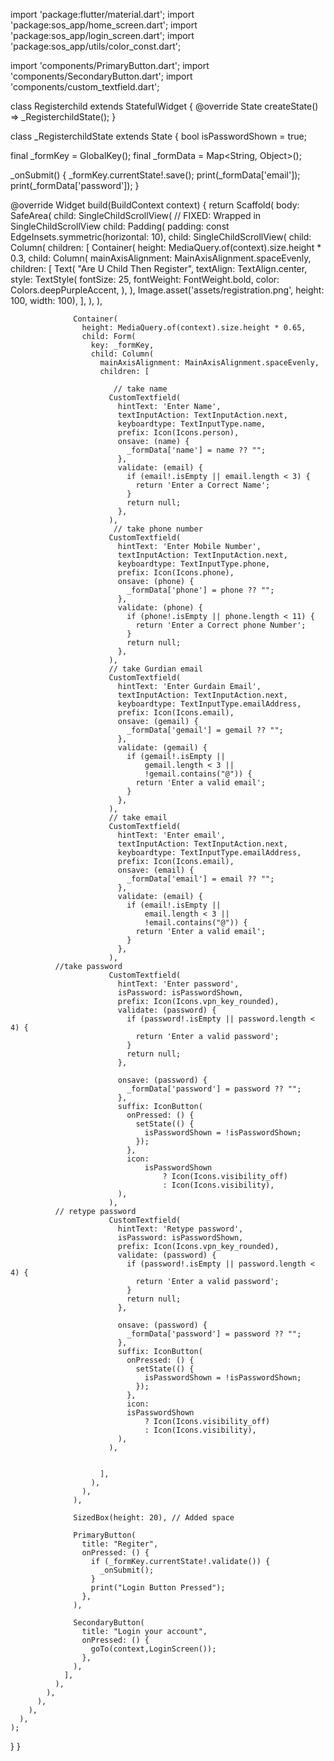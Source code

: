 import 'package:flutter/material.dart';
import 'package:sos_app/home_screen.dart';
import 'package:sos_app/login_screen.dart';
import 'package:sos_app/utils/color_const.dart';

import 'components/PrimaryButton.dart';
import 'components/SecondaryButton.dart';
import 'components/custom_textfield.dart';

class Registerchild extends StatefulWidget {
@override
State<Registerchild> createState() => _RegisterchildState();
}

class _RegisterchildState extends State<Registerchild> {
bool isPasswordShown = true;

final _formKey = GlobalKey<FormState>();
final _formData = Map<String, Object>();

_onSubmit() {
_formKey.currentState!.save();
print(_formData['email']);
print(_formData['password']);
}

@override
Widget build(BuildContext context) {
return Scaffold(
body: SafeArea(
child: SingleChildScrollView(
// FIXED: Wrapped in SingleChildScrollView
child: Padding(
padding: const EdgeInsets.symmetric(horizontal: 10),
child: SingleChildScrollView(
child: Column(
children: [
Container(
height: MediaQuery.of(context).size.height * 0.3,
child: Column(
mainAxisAlignment: MainAxisAlignment.spaceEvenly,
children: [
Text(
"Are U Child Then Register",
textAlign: TextAlign.center,
style: TextStyle(
fontSize: 25,
fontWeight: FontWeight.bold,
color: Colors.deepPurpleAccent,
),
),
Image.asset('assets/registration.png', height: 100, width: 100),
],
),
),

                  Container(
                    height: MediaQuery.of(context).size.height * 0.65,
                    child: Form(
                      key: _formKey,
                      child: Column(
                        mainAxisAlignment: MainAxisAlignment.spaceEvenly,
                        children: [

                           // take name
                          CustomTextfield(
                            hintText: 'Enter Name',
                            textInputAction: TextInputAction.next,
                            keyboardtype: TextInputType.name,
                            prefix: Icon(Icons.person),
                            onsave: (name) {
                              _formData['name'] = name ?? "";
                            },
                            validate: (email) {
                              if (email!.isEmpty || email.length < 3) {
                                return 'Enter a Correct Name';
                              }
                              return null;
                            },
                          ),
                           // take phone number
                          CustomTextfield(
                            hintText: 'Enter Mobile Number',
                            textInputAction: TextInputAction.next,
                            keyboardtype: TextInputType.phone,
                            prefix: Icon(Icons.phone),
                            onsave: (phone) {
                              _formData['phone'] = phone ?? "";
                            },
                            validate: (phone) {
                              if (phone!.isEmpty || phone.length < 11) {
                                return 'Enter a Correct phone Number';
                              }
                              return null;
                            },
                          ),
                          // take Gurdian email
                          CustomTextfield(
                            hintText: 'Enter Gurdain Email',
                            textInputAction: TextInputAction.next,
                            keyboardtype: TextInputType.emailAddress,
                            prefix: Icon(Icons.email),
                            onsave: (gemail) {
                              _formData['gemail'] = gemail ?? "";
                            },
                            validate: (gemail) {
                              if (gemail!.isEmpty ||
                                  gemail.length < 3 ||
                                  !gemail.contains("@")) {
                                return 'Enter a valid email';
                              }
                            },
                          ),
                          // take email
                          CustomTextfield(
                            hintText: 'Enter email',
                            textInputAction: TextInputAction.next,
                            keyboardtype: TextInputType.emailAddress,
                            prefix: Icon(Icons.email),
                            onsave: (email) {
                              _formData['email'] = email ?? "";
                            },
                            validate: (email) {
                              if (email!.isEmpty ||
                                  email.length < 3 ||
                                  !email.contains("@")) {
                                return 'Enter a valid email';
                              }
                            },
                          ),
              //take password
                          CustomTextfield(
                            hintText: 'Enter password',
                            isPassword: isPasswordShown,
                            prefix: Icon(Icons.vpn_key_rounded),
                            validate: (password) {
                              if (password!.isEmpty || password.length < 4) {
                                return 'Enter a valid password';
                              }
                              return null;
                            },

                            onsave: (password) {
                              _formData['password'] = password ?? "";
                            },
                            suffix: IconButton(
                              onPressed: () {
                                setState(() {
                                  isPasswordShown = !isPasswordShown;
                                });
                              },
                              icon:
                                  isPasswordShown
                                      ? Icon(Icons.visibility_off)
                                      : Icon(Icons.visibility),
                            ),
                          ),
              // retype password
                          CustomTextfield(
                            hintText: 'Retype password',
                            isPassword: isPasswordShown,
                            prefix: Icon(Icons.vpn_key_rounded),
                            validate: (password) {
                              if (password!.isEmpty || password.length < 4) {
                                return 'Enter a valid password';
                              }
                              return null;
                            },

                            onsave: (password) {
                              _formData['password'] = password ?? "";
                            },
                            suffix: IconButton(
                              onPressed: () {
                                setState(() {
                                  isPasswordShown = !isPasswordShown;
                                });
                              },
                              icon:
                              isPasswordShown
                                  ? Icon(Icons.visibility_off)
                                  : Icon(Icons.visibility),
                            ),
                          ),


                        ],
                      ),
                    ),
                  ),

                  SizedBox(height: 20), // Added space

                  PrimaryButton(
                    title: "Regiter",
                    onPressed: () {
                      if (_formKey.currentState!.validate()) {
                        _onSubmit();
                      }
                      print("Login Button Pressed");
                    },
                  ),

                  SecondaryButton(
                    title: "Login your account",
                    onPressed: () {
                      goTo(context,LoginScreen());
                    },
                  ),
                ],
              ),
            ),
          ),
        ),
      ),
    );
}
}
